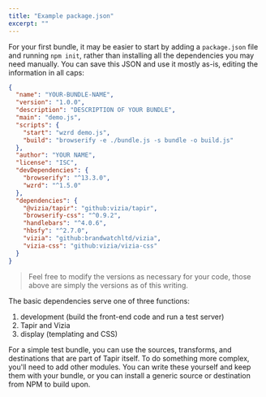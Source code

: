 ```yaml
---
title: "Example package.json"
excerpt: ""
---
```


For your first bundle, it may be easier to start by adding a `package.json` file and running `npm init`, rather than installing all the dependencies you may need manually. You can save this JSON and use it mostly as-is, editing the information in all caps:

```json
{
  "name": "YOUR-BUNDLE-NAME",
  "version": "1.0.0",
  "description": "DESCRIPTION OF YOUR BUNDLE",
  "main": "demo.js",
  "scripts": {
    "start": "wzrd demo.js",
    "build": "browserify -e ./bundle.js -s bundle -o build.js"
  },
  "author": "YOUR NAME",
  "license": "ISC",
  "devDependencies": {
    "browserify": "^13.3.0",
    "wzrd": "^1.5.0"
  },
  "dependencies": {
    "@vizia/tapir": "github:vizia/tapir",
    "browserify-css": "^0.9.2",
    "handlebars": "^4.0.6",
    "hbsfy": "^2.7.0",
    "vizia": "github:brandwatchltd/vizia",
    "vizia-css": "github:vizia/vizia-css"
  }
}
```

> Feel free to modify the versions as necessary for your code, those above are simply the versions as of this writing.

The basic dependencies serve one of three functions:
  1. development (build the front-end code and run a test server)
  2. Tapir and Vizia
  3. display (templating and CSS)

For a simple test bundle, you can use the sources, transforms, and destinations that are part of Tapir itself. To do something more complex, you'll need to add other modules. You can write these yourself and keep them with your bundle, or you can install a generic source or destination from NPM to build upon. 
